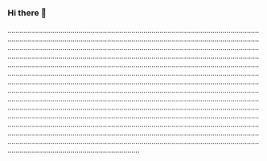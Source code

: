 ### Hi there 👋

.........................................................................................................................................................................................................................................................................................................................................................................................................................................................................................................................................................................................................................................................................................................................................................................................................................................................................................................................................................................................................................................................................................................................................................................................................................................................................................................................................................................................................................................................................................................................................................................................................................................................................................................................................................................................................................................................................